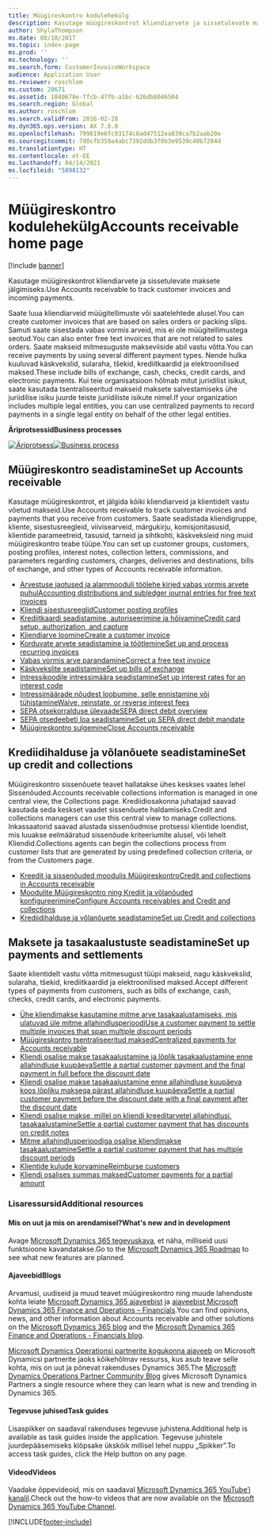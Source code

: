 ```yaml
---
title: Müügireskontro kodulehekülg
description: Kasutage müügireskontrot kliendiarvete ja sissetulevate maksete jälgimiseks.
author: ShylaThompson
ms.date: 08/18/2017
ms.topic: index-page
ms.prod: ''
ms.technology: ''
ms.search.form: CustomerInvoiceWorkspace
audience: Application User
ms.reviewer: roschlom
ms.custom: 20671
ms.assetid: 1040678e-ffcb-47fb-a1bc-626db8046504
ms.search.region: Global
ms.author: roschlom
ms.search.validFrom: 2016-02-28
ms.dyn365.ops.version: AX 7.0.0
ms.openlocfilehash: 799619e6fc03174c8ad47512ea839ca7b2aab20e
ms.sourcegitcommit: 7d0cfb359a4abc7392ddb3f0b3e9539c40b7204d
ms.translationtype: HT
ms.contentlocale: et-EE
ms.lasthandoff: 04/14/2021
ms.locfileid: "5898132"
---
```

# <a name="accounts-receivable-home-page"></a><span data-ttu-id="67c39-103">Müügireskontro kodulehekülg</span><span class="sxs-lookup"><span data-stu-id="67c39-103">Accounts receivable home page</span></span>

[!include [banner](../includes/banner.md)]

<span data-ttu-id="67c39-104">Kasutage müügireskontrot kliendiarvete ja sissetulevate maksete jälgimiseks.</span><span class="sxs-lookup"><span data-stu-id="67c39-104">Use Accounts receivable to track customer invoices and incoming payments.</span></span> 

<span data-ttu-id="67c39-105">Saate luua kliendiarveid müügitellimuste või saatelehtede alusel.</span><span class="sxs-lookup"><span data-stu-id="67c39-105">You can create customer invoices that are based on sales orders or packing slips.</span></span> <span data-ttu-id="67c39-106">Samuti saate sisestada vabas vormis arveid, mis ei ole müügitellimustega seotud.</span><span class="sxs-lookup"><span data-stu-id="67c39-106">You can also enter free text invoices that are not related to sales orders.</span></span> <span data-ttu-id="67c39-107">Saate makseid mitmesuguste makseviiside abil vastu võtta.</span><span class="sxs-lookup"><span data-stu-id="67c39-107">You can receive payments by using several different payment types.</span></span> <span data-ttu-id="67c39-108">Nende hulka kuuluvad käskvekslid, sularaha, tšekid, krediitkaardid ja elektroonilised maksed.</span><span class="sxs-lookup"><span data-stu-id="67c39-108">These include bills of exchange, cash, checks, credit cards, and electronic payments.</span></span> <span data-ttu-id="67c39-109">Kui teie organisatsioon hõlmab mitut juriidilist isikut, saate kasutada tsentraliseeritud makseid maksete salvestamiseks ühe juriidilise isiku juurde teiste juriidiliste isikute nimel.</span><span class="sxs-lookup"><span data-stu-id="67c39-109">If your organization includes multiple legal entities, you can use centralized payments to record payments in a single legal entity on behalf of the other legal entities.</span></span>


<span data-ttu-id="67c39-110">**Äriprotsessid**</span><span class="sxs-lookup"><span data-stu-id="67c39-110">**Business processes**</span></span>

<span data-ttu-id="67c39-111">[![Äriprotsess](./media/AR-process.PNG)](./media/AR-process.PNG)</span><span class="sxs-lookup"><span data-stu-id="67c39-111">[![Business process](./media/AR-process.PNG)](./media/AR-process.PNG)</span></span>

## <a name="set-up-accounts-receivable"></a><span data-ttu-id="67c39-112">Müügireskontro seadistamine</span><span class="sxs-lookup"><span data-stu-id="67c39-112">Set up Accounts receivable</span></span>

<span data-ttu-id="67c39-113">Kasutage müügireskontrot, et jälgida kõiki kliendiarveid ja klientidelt vastu võetud makseid.</span><span class="sxs-lookup"><span data-stu-id="67c39-113">Use Accounts receivable to track customer invoices and payments that you receive from customers.</span></span> <span data-ttu-id="67c39-114">Saate seadistada kliendigruppe, kliente, sisestusreegleid, viivisearveid, märgukirju, komisjonitasusid, klientide parameetreid, tasusid, tarneid ja sihtkohti, käskveksleid ning muid müügireskontro teabe tüüpe.</span><span class="sxs-lookup"><span data-stu-id="67c39-114">You can set up customer groups, customers, posting profiles, interest notes, collection letters, commissions, and parameters regarding customers, charges, deliveries and destinations, bills of exchange, and other types of Accounts receivable information.</span></span> 

- [<span data-ttu-id="67c39-115">Arvestuse jaotused ja alammooduli töölehe kirjed vabas vormis arvete puhul</span><span class="sxs-lookup"><span data-stu-id="67c39-115">Accounting distributions and subledger journal entries for free text invoices</span></span>](accounting-distributions-subledger-journal-entries-free-text-invoices.md)
- [<span data-ttu-id="67c39-116">Kliendi sisestusreeglid</span><span class="sxs-lookup"><span data-stu-id="67c39-116">Customer posting profiles</span></span>](customer-posting-profiles.md)
- [<span data-ttu-id="67c39-117">Krediitkaardi seadistamine, autoriseerimine ja hõivamine</span><span class="sxs-lookup"><span data-stu-id="67c39-117">Credit card setup, authorization, and capture</span></span>](credit-card-authorizations.md)
- [<span data-ttu-id="67c39-118">Kliendiarve loomine</span><span class="sxs-lookup"><span data-stu-id="67c39-118">Create a customer invoice</span></span>](configure-customer-invoices.md)
- [<span data-ttu-id="67c39-119">Korduvate arvete seadistamine ja töötlemine</span><span class="sxs-lookup"><span data-stu-id="67c39-119">Set up and process recurring invoices</span></span>](set-up-process-recurring-invoices.md)
- [<span data-ttu-id="67c39-120">Vabas vormis arve parandamine</span><span class="sxs-lookup"><span data-stu-id="67c39-120">Correct a free text invoice</span></span>](correct-free-text-invoice.md)
- [<span data-ttu-id="67c39-121">Käskvekslite seadistamine</span><span class="sxs-lookup"><span data-stu-id="67c39-121">Set up bills of exchange</span></span>](set-up-bills-exchange.md)
- [<span data-ttu-id="67c39-122">Intressikoodile intressimäära seadistamine</span><span class="sxs-lookup"><span data-stu-id="67c39-122">Set up interest rates for an interest code</span></span>](set-up-interest-rates-interest-code.md)
- [<span data-ttu-id="67c39-123">Intressimäärade nõudest loobumine, selle ennistamine või tühistamine</span><span class="sxs-lookup"><span data-stu-id="67c39-123">Waive, reinstate, or reverse interest fees</span></span>](waive-reinstate-reverse-interest-fees.md)
- [<span data-ttu-id="67c39-124">SEPA otsekorralduse ülevaade</span><span class="sxs-lookup"><span data-stu-id="67c39-124">SEPA direct debit overview</span></span>](sepa-direct-debit-overview.md)
- [<span data-ttu-id="67c39-125">SEPA otsedeebeti loa seadistamine</span><span class="sxs-lookup"><span data-stu-id="67c39-125">Set up SEPA direct debit mandate</span></span>](sepa-direct-debit-mandate.md)
- [<span data-ttu-id="67c39-126">Müügireskontro sulgemine</span><span class="sxs-lookup"><span data-stu-id="67c39-126">Close Accounts receivable</span></span>](close-accounts-receivable.md)
    
## <a name="set-up-credit-and-collections"></a><span data-ttu-id="67c39-127">Krediidihalduse ja võlanõuete seadistamine</span><span class="sxs-lookup"><span data-stu-id="67c39-127">Set up credit and collections</span></span>

<span data-ttu-id="67c39-128">Müügireskontro sissenõuete teavet hallatakse ühes keskses vaates lehel Sissenõuded.</span><span class="sxs-lookup"><span data-stu-id="67c39-128">Accounts receivable collections information is managed in one central view, the Collections page.</span></span> <span data-ttu-id="67c39-129">Krediidiosakonna juhatajad saavad kasutada seda keskset vaadet sissenõuete haldamiseks.</span><span class="sxs-lookup"><span data-stu-id="67c39-129">Credit and collections managers can use this central view to manage collections.</span></span> <span data-ttu-id="67c39-130">Inkassaatorid saavad alustada sissenõudmise protsessi klientide loendist, mis luuakse eelmääratud sissenõude kriteeriumite alusel, või lehelt Kliendid.</span><span class="sxs-lookup"><span data-stu-id="67c39-130">Collections agents can begin the collections process from customer lists that are generated by using predefined collection criteria, or from the Customers page.</span></span>

- [<span data-ttu-id="67c39-131">Kreedit ja sissenõuded moodulis Müügireskontro</span><span class="sxs-lookup"><span data-stu-id="67c39-131">Credit and collections in Accounts receivable</span></span>](collections-credit-accounts-receivable.md)
- [<span data-ttu-id="67c39-132">Moodulite Müügireskontro ning Krediit ja võlanõuded konfigureerimine</span><span class="sxs-lookup"><span data-stu-id="67c39-132">Configure Accounts receivables and Credit and collections</span></span>](accounts-receivables-set-up-overview.md)
- [<span data-ttu-id="67c39-133">Krediidihalduse ja võlanõuete seadistamine</span><span class="sxs-lookup"><span data-stu-id="67c39-133">Set up Credit and collections</span></span>](set-up-collections.md)

## <a name="set-up-payments-and-settlements"></a><span data-ttu-id="67c39-134">Maksete ja tasakaalustuste seadistamine</span><span class="sxs-lookup"><span data-stu-id="67c39-134">Set up payments and settlements</span></span>

<span data-ttu-id="67c39-135">Saate klientidelt vastu võtta mitmesugust tüüpi makseid, nagu käskvekslid, sularaha, tšekid, krediitkaardid ja elektroonilised maksed.</span><span class="sxs-lookup"><span data-stu-id="67c39-135">Accept different types of payments from customers, such as bills of exchange, cash, checks, credit cards, and electronic payments.</span></span> 

- [<span data-ttu-id="67c39-136">Ühe kliendimakse kasutamine mitme arve tasakaalustamiseks, mis ulatuvad üle mitme allahindlusperioodi</span><span class="sxs-lookup"><span data-stu-id="67c39-136">Use a customer payment to settle multiple invoices that span multiple discount periods</span></span>](customer-payment-settle-multiple-invoices-multiple-discount-periods.md)
- [<span data-ttu-id="67c39-137">Müügireskontro tsentraliseeritud maksed</span><span class="sxs-lookup"><span data-stu-id="67c39-137">Centralized payments for Accounts receivable</span></span>](centralized-payments-accounts-receivable.md)
- [<span data-ttu-id="67c39-138">Kliendi osalise makse tasakaalustamine ja lõplik tasakaalustamine enne allahindluse kuupäeva</span><span class="sxs-lookup"><span data-stu-id="67c39-138">Settle a partial customer payment and the final payment in full before the discount date</span></span>](../accounts-payable/settle-partial-customer-payment-or-final-payment-before-discount.md)
- [<span data-ttu-id="67c39-139">Kliendi osalise makse tasakaalustamine enne allahindluse kuupäeva koos lõpliku maksega pärast allahindluse kuupäeva</span><span class="sxs-lookup"><span data-stu-id="67c39-139">Settle a partial customer payment before the discount date with a final payment after the discount date</span></span>](settle-partial-customer-payment-before-discount-or-final-payment-after.md)
- [<span data-ttu-id="67c39-140">Kliendi osalise makse, millel on kliendi kreeditarvetel allahindlusi, tasakaalustamine</span><span class="sxs-lookup"><span data-stu-id="67c39-140">Settle a partial customer payment that has discounts on credit notes</span></span>](settle-partial-customer-payment-discounts-credit-notes.md)
- [<span data-ttu-id="67c39-141">Mitme allahindlusperioodiga osalise kliendimakse tasakaalustamine</span><span class="sxs-lookup"><span data-stu-id="67c39-141">Settle a partial customer payment that has multiple discount periods</span></span>](settle-partial-customer-payment-multiple-discount-periods.md)
- [<span data-ttu-id="67c39-142">Klientide kulude korvamine</span><span class="sxs-lookup"><span data-stu-id="67c39-142">Reimburse customers</span></span>](reimburse-customers.md)
- [<span data-ttu-id="67c39-143">Kliendi osalises summas maksed</span><span class="sxs-lookup"><span data-stu-id="67c39-143">Customer payments for a partial amount</span></span>](customer-payments-partial-amount.md)
   
### <a name="additional-resources"></a><span data-ttu-id="67c39-144">Lisaressursid</span><span class="sxs-lookup"><span data-stu-id="67c39-144">Additional resources</span></span>

#### <a name="whats-new-and-in-development"></a><span data-ttu-id="67c39-145">Mis on uut ja mis on arendamisel?</span><span class="sxs-lookup"><span data-stu-id="67c39-145">What's new and in development</span></span>

<span data-ttu-id="67c39-146">Avage [Microsoft Dynamics 365 tegevuskava](/dynamics365/release-plans/), et näha, milliseid uusi funktsioone kavandatakse.</span><span class="sxs-lookup"><span data-stu-id="67c39-146">Go to the [Microsoft Dynamics 365 Roadmap](/dynamics365/release-plans/) to see what new features are planned.</span></span> 

#### <a name="blogs"></a><span data-ttu-id="67c39-147">Ajaveebid</span><span class="sxs-lookup"><span data-stu-id="67c39-147">Blogs</span></span>

<span data-ttu-id="67c39-148">Arvamusi, uudiseid ja muud teavet müügireskontro ning muude lahenduste kohta leiate [Microsoft Dynamics 365 ajaveebist](https://community.dynamics.com/b/msftdynamicsblog?c=Enterprise) ja [ajaveebist Microsoft Dynamics 365 Finance and Operations – Financials](https://community.dynamics.com/365/financeandoperations/b/financials).</span><span class="sxs-lookup"><span data-stu-id="67c39-148">You can find opinions, news, and other information about Accounts receivable and other solutions on the [Microsoft Dynamics 365 blog](https://community.dynamics.com/b/msftdynamicsblog?c=Enterprise) and the [Microsoft Dynamics 365 Finance and Operations - Financials blog](https://community.dynamics.com/365/financeandoperations/b/financials).</span></span>

<span data-ttu-id="67c39-149">[Microsoft Dynamics Operationsi partnerite kogukonna ajaveeb](https://community.dynamics.com/partner/b/operationspartnercommunityblog) on Microsoft Dynamicsi partnerite jaoks kõikehõlmav ressurss, kus asub teave selle kohta, mis on uut ja põnevat rakenduses Dynamics 365.</span><span class="sxs-lookup"><span data-stu-id="67c39-149">The [Microsoft Dynamics Operations Partner Community Blog](https://community.dynamics.com/partner/b/operationspartnercommunityblog) gives Microsoft Dynamics Partners a single resource where they can learn what is new and trending in Dynamics 365.</span></span>

#### <a name="task-guides"></a><span data-ttu-id="67c39-150">Tegevuse juhised</span><span class="sxs-lookup"><span data-stu-id="67c39-150">Task guides</span></span>
<span data-ttu-id="67c39-151">Lisaspikker on saadaval rakenduses tegevuse juhistena.</span><span class="sxs-lookup"><span data-stu-id="67c39-151">Additional help is available as task guides inside the application.</span></span> <span data-ttu-id="67c39-152">Tegevuse juhistele juurdepääsemiseks klõpsake ükskõik millisel lehel nuppu „Spikker”.</span><span class="sxs-lookup"><span data-stu-id="67c39-152">To access task guides, click the Help button on any page.</span></span>

#### <a name="videos"></a><span data-ttu-id="67c39-153">Videod</span><span class="sxs-lookup"><span data-stu-id="67c39-153">Videos</span></span>

<span data-ttu-id="67c39-154">Vaadake õppevideoid, mis on saadaval [Microsoft Dynamics 365 YouTube’i kanalil](https://www.youtube.com/channel/UCJGCg4rB3QSs8y_1FquelBQ).</span><span class="sxs-lookup"><span data-stu-id="67c39-154">Check out the how-to videos that are now available on the [Microsoft Dynamics 365 YouTube Channel](https://www.youtube.com/channel/UCJGCg4rB3QSs8y_1FquelBQ).</span></span>









[!INCLUDE[footer-include](../../includes/footer-banner.md)]
